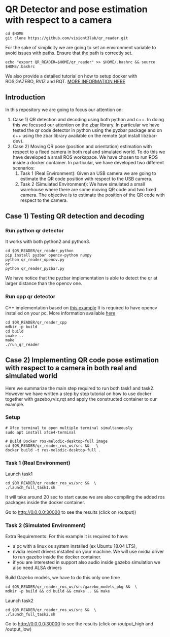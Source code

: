 # QR Detector and pose estimation with respect to a camera

```
cd $HOME
git clone https://github.com/visiont3lab/qr_reader.git
```

For the sake of simplicity we are going to set an environment variable to avoid issues with paths.
Ensure that the path is correctly set.

```
echo "export QR_READER=$HOME/qr_reader" >> $HOME/.bashrc && source $HOME/.bashrc
```

We also provide a detailed tutorial on how to setup docker with ROS,GAZEBO, RVIZ and RQT.  [MORE INFORMATION HERE](qr_reader_ros_ws/src/instructions.md)


## Introduction

In this repository we are going to focus our attention on:

1. Case 1) QR detection and decoding using both python and c++. In doing this we focused our attention on the [zbar](http://zbar.sourceforge.net/) library.  In particular we have tested the qr code detector in python using the pyzbar package and on c++ using the zbar library available on the remote (apt install libzbar-dev).
2. Case 2) Moving QR pose (position and orientation) estimation with respect to a fixed camera  in both real and simulated world. To do this we have developed a small ROS workspace. We have chosen to run ROS  inside a docker container. In particular, we have developed two different scenarios:
    1.  Task 1 (Real Environment): Given an USB camera we are going to estimate the QR code position with respect to the USB camera.
    2.  Task 2 (Simulated Environment): We have simulated a small warehouse where there are some moving QR code and two fixed camera. The objective is to estimate the position of the QR code with respect to the camera. 

## Case 1) Testing QR detection and decoding

### Run python qr detector
It works with both python2 and python3. 

```
cd $QR_READER/qr_reader_python
pip install pyzbar opencv-python numpy 
python qr_reader_opencv.py
or
python qr_reader_pyzbar.py
```
We have notice that the pyzbar implementation is able to detect the qr at larger distance than the opencv one. 

### Run cpp qr detector
C++ implementation based on [this example](https://www.learnopencv.com/opencv-qr-code-scanner-c-and-python/)
It is required to have opencv installed on your pc. More information available [here](https://docs.opencv.org/master/d7/d9f/tutorial_linux_install.html)

```
cd $QR_READER/qr_reader_cpp
mdkir -p build
cd build
cmake ..
make
./run_qr_reader
```

## Case 2) Implementing  QR code pose estimation with respect to a camera in both real and simulated world

Here we summarize the main step required to run both task1 and task2. However we have written a step by step tutorial on how to use docker together with gazebo,rviz,rqt and apply the constructed container to our example. 

### Setup

```
# Xfce terminal to open multiple terminal simultaneously
sudo apt install xfce4-terminal

# Build Docker ros-melodic-desktop-full image
cd $QR_READER/qr_reader_ros_ws/src &&   \
docker build -t ros-melodic-desktop-full .

```

###  Task 1 (Real Environment)

Launch task1

```
cd $QR_READER/qr_reader_ros_ws/src &&  \
./launch_full_task1.sh
```

It will take around 20 sec to start cause we are also compiling the added ros packages inside the docker container.

Go to http://0.0.0.0:30000 to see the results (click on /output))

###  Task 2 (Simulated Environment)

Extra Requirements: For this example it is required to have:

* a pc with a linux os system installed (ex Ubuntu 18.04 LTS), 
* nvidia recent drivers installed on your machine. We will use nvidia driver to run gazebo inside the docker container.
* if you are interested in support also audio inside gazebo simulation we also need ALSA drivers

Build Gazebo models, we have to do this only one time

```
cd $QR_READER/qr_reader_ros_ws/src/gazebo_models_pkg &&  \
mdkir -p build && cd build && cmake .. && make 
```

Launch task2

```
cd $QR_READER/qr_reader_ros_ws/src &&  \
./launch_full_task2.sh
```

Go to http://0.0.0.0:30000 to see the results (click on /output_high and /output_low)
